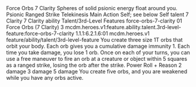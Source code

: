 <ability>
  <name>Force Orbs</name>
  <cost>7 Clarity</cost>
  <flavor>Spheres of solid psionic energy float around you.</flavor>
  <keywords>
    <keyword>Psionic</keyword>
    <keyword>Ranged</keyword>
    <keyword>Strike</keyword>
    <keyword>Telekinesis</keyword>
  </keywords>
  <type>Main Action</type>
  <distance>Self; see below</distance>
  <target>Self</target>
  <metadata>
    <class>talent</class>
    <cost>7 Clarity</cost>
    <cost_amount>7</cost_amount>
    <cost_resource>Clarity</cost_resource>
    <feature_type>ability</feature_type>
    <file_dpath>Talent/3rd-Level Features</file_dpath>
    <item_id>force-orbs-7-clarity</item_id>
    <item_index>01</item_index>
    <item_name>Force Orbs (7 Clarity)</item_name>
    <level>3</level>
    <scc>mcdm.heroes.v1:feature.ability.talent.3rd-level-feature:force-orbs-7-clarity</scc>
    <scdc>1.1.1:6.2.1.6:01</scdc>
    <source>mcdm.heroes.v1</source>
    <type>feature/ability/talent/3rd-level-feature</type>
  </metadata>
  <effects>
    <effect type="mundane">You create three size 1T orbs that orbit your body. Each orb gives you a cumulative damage immunity 1. Each time you take damage, you lose 1 orb. Once on each of your turns, you can use a free maneuver to fire an orb at a creature or object within 5 squares as a ranged strike, losing the orb after the strike.</effect>
    <effect type="roll">
      <roll>Power Roll + Reason</roll>
      <t1>2 damage</t1>
      <t2>3 damage</t2>
      <t3>5 damage</t3>
    </effect>
    <effect type="mundane" name="Strained">You create five orbs, and you are weakened while you have any orbs active.</effect>
  </effects>
</ability>

